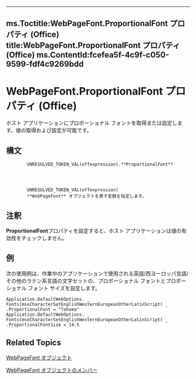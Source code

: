 

---
ms.Toctitle:WebPageFont.ProportionalFont プロパティ (Office)
title:WebPageFont.ProportionalFont プロパティ (Office)
ms.ContentId:fcefea5f-4c9f-c050-9599-fdf4c9269bdd
---
# WebPageFont.ProportionalFont プロパティ (Office)




ホスト アプリケーションにプロポーショナル フォントを取得または設定します。値の取得および設定が可能です。

## 構文

            UNRESOLVED_TOKEN_VAL(offexpression).**ProportionalFont**




            UNRESOLVED_TOKEN_VAL(offexpression)
            **WebPageFont** オブジェクトを表す変数を指定します。



## 注釈
**ProportionalFont**プロパティを設定すると、ホスト アプリケーションは値の有効性をチェックしません。



## 例
次の使用例は、作業中のアプリケーションで使用される英語/西ヨーロッパ言語/その他のラテン系言語の文字セットの、プロポーショナル フォントとプロポーショナル フォント サイズを設定します。

```sourcecode
Application.DefaultWebOptions. _ 
Fonts(msoCharacterSetEnglishWesternEuropeanOtherLatinScript) _ 
.ProportionalFont = "Tahoma" 
Application.DefaultWebOptions. _ 
Fonts(msoCharacterSetEnglishWesternEuropeanOtherLatinScript) _ 
.ProportionalFontSize = 14.5
```




## Related Topics

[WebPageFont オブジェクト](daf3c079-520d-68bd-ec02-027776074505.md)

[WebPageFont オブジェクトのメンバー](82843862-c4b8-db92-d9a7-da36908a0b5e.md)




